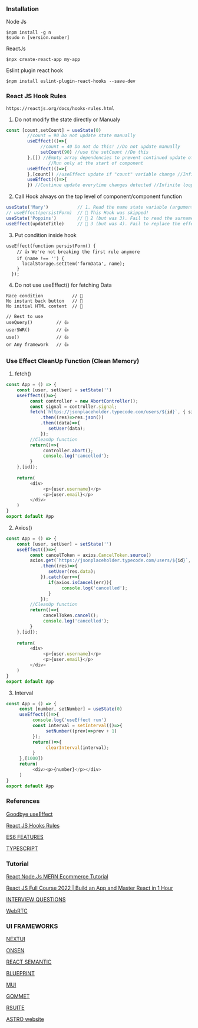 ### Installation
Node Js
```vim
$npm install -g n
$sudo n [version.number]
```
ReactJs
```vim
$npx create-react-app my-app
```
Eslint plugin react hook
```vim
$npm install eslint-plugin-react-hooks --save-dev
```
### React JS Hook Rules 
```vim
https://reactjs.org/docs/hooks-rules.html
```
1. Do not modify the state directly or Manualy
```javascript
const [count,setCount] = useState(0)
        //count = 90 Do not update state manually
        useEffect(()=>{
             //count = 40 Do not do this! //Do not update manually
             setCount(90) //use the setCount //Do this
        },[]) //Empty array dependencies to prevent continued update of useEffect if component change
                //Run only at the start of component
        useEffect(()=>{
        },[count]) //useEffect update if "count" variable change //Infinite loop
        useEffect(()=>{
        }) //Continue update everytime changes detected //Infinite loop
```
2. Call Hook always on the top level of component/component function
```javascript
useState('Mary')           // 1. Read the name state variable (argument is ignored)
// useEffect(persistForm)  // 🔴 This Hook was skipped!
useState('Poppins')        // 🔴 2 (but was 3). Fail to read the surname state variable
useEffect(updateTitle)     // 🔴 3 (but was 4). Fail to replace the effect
```
3. Put condition inside hook
```vim
useEffect(function persistForm() {
    // 👍 We're not breaking the first rule anymore
    if (name !== '') {
      localStorage.setItem('formData', name);
    }
  });
```
4. Do not use useEffect() for fetching Data
```vim
Race condition           // 🔴
No instant back button   // 🔴
No initial HTML content  // 🔴

// Best to use
useQuery()         // 👍
userSWR()          // 👍 
use()              // 👍
or Any framework   // 👍
```
### Use Effect CleanUp Function (Clean Memory)
1. fetch()
```javascript
const App = () => {
    const [user, setUser] = setState('')
    useEffect(()=>{
         const controller = new AbortController();
         const signal = controller.signal;
         fetch(`https://jsonplaceholder.typecode.com/users/${id}`, { signal })
             .then((res)=>res.json())
             .then((data)=>{
                setUser(data);
             });
         //CleanUp function
         return()=>{
              controller.abort();
              console.log('cancelled');
         }
    },[id]);
   
    return(
         <div>
              <p>{user.username}</p>
              <p>{user.email}</p>
         </div>
    )
}
export default App
```
2. Axios()
```javascript
const App = () => {
    const [user, setUser] = setState('')
    useEffect(()=>{
         const cancelToken = axios.CancelToken.source()
         axios.get(`https://jsonplaceholder.typecode.com/users/${id}`, { cancelToken:cancelToken.token })
             .then((res)=>{
                setUser(res.data);
             }).catch(err=>{
                if(axios.isCancel(err)){
                     console.log('cancelled');
                }
             });
         //CleanUp function
         return()=>{
              cancelToken.cancel();
              console.log('cancelled');
         }
    },[id]);
   
    return(
         <div>
              <p>{user.username}</p>
              <p>{user.email}</p>
         </div>
    )
}
export default App
```
3. Interval
```javascript
const App = () => {
     const [number, setNumber] = useState(0)
     useEffect(()=>{
          console.log('useEffect run')
          const interval = setInterval(()=>{
               setNumber((prev)=>prev + 1)
          });
          return()=>{
               clearInterval(interval);
          }
     },[1000])
     return(
          <div><p>{number}</p></div>
     )
}
export default App
```

### References
[Goodbye useEffect](https://www.youtube.com/watch?v=bGzanfKVFeU&t=12s)

[React JS Hooks Rules](https://reactjs.org/docs/hooks-rules.html)

[ES6 FEATURES](http://es6-features.org/#Constants)

[TYPESCRIPT](https://www.typescriptlang.org/)

### Tutorial
[React Node.Js MERN Ecommerce Tutorial](https://www.youtube.com/watch?v=y66RgYMAgSo)

[React JS Full Course 2022 | Build an App and Master React in 1 Hour](https://www.youtube.com/watch?v=b9eMGE7QtTk)

[INTERVIEW QUESTIONS](https://www.freecodecamp.org/news/react-interview-questions-and-answers/)

[WebRTC](https://www.youtube.com/watch?v=oxFr7we3LC8)

### UI FRAMEWORKS
[NEXTUI](https://nextui.org/)

[ONSEN](https://onsen.io/)

[REACT SEMANTIC](https://react.semantic-ui.com/)

[BLUEPRINT](https://blueprintjs.com/)

[MUI](https://mui.com/)

[GOMMET](https://v2.grommet.io/)

[RSUITE](https://rsuitejs.com/components/table/)

[ASTRO website](https://astro.build/)
